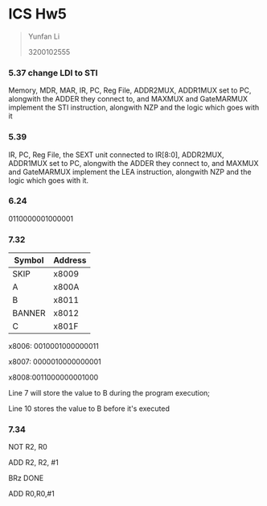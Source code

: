 # ICS Hw5

> Yunfan Li
>
> 3200102555

### 5.37 change LDI to STI

Memory, MDR, MAR, IR, PC, Reg File, ADDR2MUX, ADDR1MUX set to PC, alongwith the ADDER they connect to, and MAXMUX and GateMARMUX implement the STI instruction, alongwith NZP and the logic which goes with it

### 5.39

IR, PC, Reg File, the SEXT unit connected to IR[8:0], ADDR2MUX, ADDR1MUX set to PC, alongwith the ADDER they connect to, and MAXMUX and GateMARMUX implement the LEA instruction, alongwith NZP and the logic which goes with it.

### 6.24

0110000001000001

### 7.32

| Symbol | Address |
| ------ | ------- |
| SKIP   | x8009   |
| A      | x800A   |
| B      | x8011   |
| BANNER | x8012   |
| C      | x801F   |

x8006: 0010001000000011

x8007: 0000010000000001

x8008:0011000000001000



Line 7 will store the value to B during the program execution;

Line 10 stores the value to B before it's executed

### 7.34

NOT R2, R0

ADD R2, R2, #1

BRz DONE

ADD R0,R0,#1